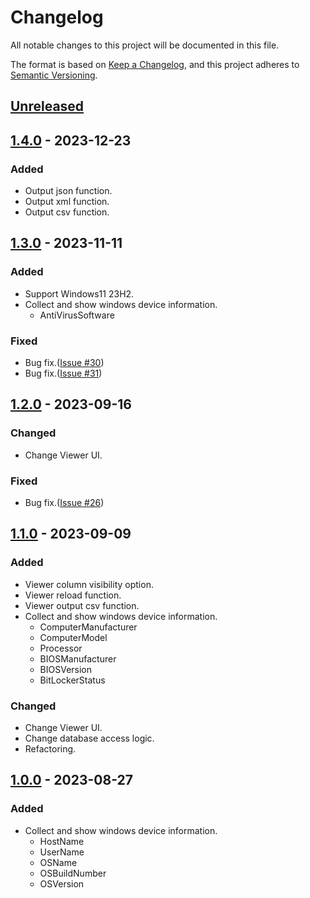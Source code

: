 # Changelog
All notable changes to this project will be documented in this file.

The format is based on [Keep a Changelog](https://keepachangelog.com/en/1.0.0/),
and this project adheres to [Semantic Versioning](https://semver.org/spec/v2.0.0.html).

## [Unreleased]

## [1.4.0] - 2023-12-23

### Added
- Output json function.
- Output xml function.
- Output csv function.

## [1.3.0] - 2023-11-11

### Added
- Support Windows11 23H2.
- Collect and show windows device information.
    - AntiVirusSoftware

### Fixed
- Bug fix.([Issue #30](https://github.com/overdrive1708/WindowsDeviceManager/issues/30))
- Bug fix.([Issue #31](https://github.com/overdrive1708/WindowsDeviceManager/issues/31))

## [1.2.0] - 2023-09-16

### Changed
- Change Viewer UI.

### Fixed
- Bug fix.([Issue #26](https://github.com/overdrive1708/WindowsDeviceManager/issues/26))

## [1.1.0] - 2023-09-09

### Added
- Viewer column visibility option.
- Viewer reload function.
- Viewer output csv function.
- Collect and show windows device information.
    - ComputerManufacturer
    - ComputerModel
    - Processor
    - BIOSManufacturer
    - BIOSVersion
    - BitLockerStatus

### Changed
- Change Viewer UI.
- Change database access logic.
- Refactoring.

## [1.0.0] - 2023-08-27

### Added
- Collect and show windows device information.
    - HostName
    - UserName
    - OSName
    - OSBuildNumber
    - OSVersion

[Unreleased]: https://github.com/overdrive1708/WindowsDeviceManager
[1.4.0]: https://github.com/overdrive1708/WindowsDeviceManager/releases/tag/v1.4.0
[1.3.0]: https://github.com/overdrive1708/WindowsDeviceManager/releases/tag/v1.3.0
[1.2.0]: https://github.com/overdrive1708/WindowsDeviceManager/releases/tag/v1.2.0
[1.1.0]: https://github.com/overdrive1708/WindowsDeviceManager/releases/tag/v1.1.0
[1.0.0]: https://github.com/overdrive1708/WindowsDeviceManager/releases/tag/v1.0.0
